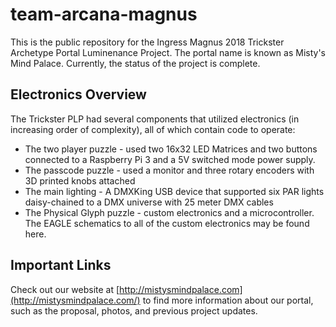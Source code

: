 # team-arcana-magnus
This is the public repository for the Ingress Magnus 2018 Trickster Archetype Portal Luminenance Project. The portal name is known as Misty's Mind Palace. Currently, the status of the project is complete.

## Electronics Overview
The Trickster PLP had several components that utilized electronics (in increasing order of complexity), all of which contain code to operate: 

* The two player puzzle -  used two 16x32 LED Matrices and two buttons connected to a Raspberry Pi 3 and a 5V switched mode power supply.
* The passcode puzzle - used a monitor and three rotary encoders with 3D printed knobs attached
* The main lighting -  A DMXKing USB device that supported six PAR lights daisy-chained to a DMX universe with 25 meter DMX cables
* The Physical Glyph puzzle - custom electronics and a microcontroller. The EAGLE schematics to all of the custom electronics may be found here.

## Important Links
Check out our website at [http://mistysmindpalace.com](http://mistysmindpalace.com/) to find more information about our portal, such as the proposal, photos, and previous project updates.
